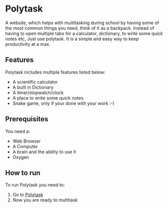 # Polytask
A website, which helps with multitasking during school by having some of the most common things you need, think of it as a backpack. Instead of having to open multiple tabs for a calculator, dictionary, to write some quick notes etc, Just use polytask. It is a simple and easy way to keep productivity at a max.

## Features
Polytask includes multiple features listed below:
- A scientific calculator
- A built in Dictionary
- A timer/stopwatch/clock
- A place to write some quick notes
- Snake game, only if your done with your work :-)

## Prerequisites
You need a:
- Web Browser
- A Computer
- A brain and the ability to use it
- Oxygen

## How to run
To run Polytask you need to:
1. Go to [Polytask](https://polytask.github.io/)
2. Now you are ready to multitask
 
